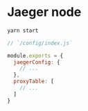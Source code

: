 # Jaeger node

```bash
yarn start
```

```js
// `/config/index.js`

module.exports = {
  jaegerConfig: {
    // ...
  },
  proxyTable: [
    // ...
  ]
}
```
